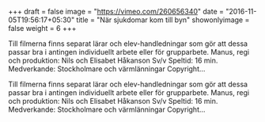 +++
draft = false
image = "https://vimeo.com/260656340"
date = "2016-11-05T19:56:17+05:30"
title = "När sjukdomar kom till byn"
showonlyimage = false
weight = 6
+++
Till filmerna finns separat lärar och elev-handledningar som gör att dessa passar bra i antingen individuellt arbete eller för grupparbete. Manus, regi och produktion: Nils och Elisabet Håkanson Sv/v Speltid: 16 min. Medverkande: Stockholmare och värmlänningar Copyright…
<!--more-->

Till filmerna finns separat lärar och elev-handledningar som gör att dessa passar bra i antingen individuellt arbete eller för grupparbete. Manus, regi och produktion: Nils och Elisabet Håkanson Sv/v Speltid: 16 min. Medverkande: Stockholmare och värmlänningar Copyright…
